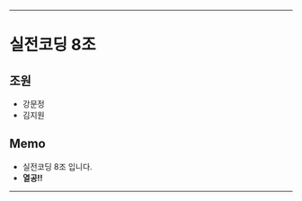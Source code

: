 ********************************************************************************
# 실전코딩 8조

## 조원
+ 강문정
+ 김지원

## Memo
+ 실전코딩 8조 입니다.
+ __열공!!__
********************************************************************************
